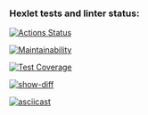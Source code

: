 ### Hexlet tests and linter status:
[![Actions Status](https://github.com/Blind-Beast/python-project-50/actions/workflows/hexlet-check.yml/badge.svg)](https://github.com/Blind-Beast/python-project-50/actions)

[![Maintainability](https://api.codeclimate.com/v1/badges/55d33bbe36b5f50bfa21/maintainability)](https://codeclimate.com/github/Blind-Beast/python-project-50/maintainability)

[![Test Coverage](https://api.codeclimate.com/v1/badges/55d33bbe36b5f50bfa21/test_coverage)](https://codeclimate.com/github/Blind-Beast/python-project-50/test_coverage)

[![show-diff](https://github.com/Blind-Beast/python-project-50/actions/workflows/my_workflow.yml/badge.svg)](https://github.com/Blind-Beast/python-project-50/actions/workflows/my_workflow.yml)

[![asciicast](https://asciinema.org/a/PFTxCqnYlN5dHUSI7zoVGQ4hz.svg)](https://asciinema.org/a/PFTxCqnYlN5dHUSI7zoVGQ4hz)